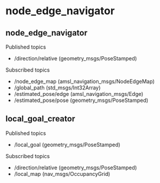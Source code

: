 # node_edge_navigator

## node_edge_navigator
Published topics
- /direction/relative (geometry_msgs/PoseStamped)

Subscribed topics
- /node_edge_map (amsl_navigation_msgs/NodeEdgeMap)
- /global_path (std_msgs/Int32Array)
- /estimated_pose/edge (amsl_navigation_msgs/Edge)
- /estimated_pose/pose (geometry_msgs/PoseStamped)

## local_goal_creator
Published topics
- /local_goal (geometry_msgs/PoseStamped)

Subscribed topics
- /direction/relative (geometry_msgs/PoseStamped)
- /local_map (nav_msgs/OccupancyGrid)
